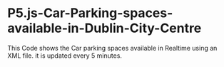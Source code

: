 # P5.js-Car-Parking-spaces-available-in-Dublin-City-Centre
This Code shows the Car parking spaces available in Realtime using an XML file. it is updated every 5 minutes. 
